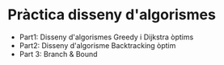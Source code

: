 # Pràctica disseny d'algorismes
  - Part1: Disseny d'algorismes Greedy i Dijkstra òptims
  - Part2: Disseny d'algorisme Backtracking òptim
  - Part 3: Branch &amp; Bound
